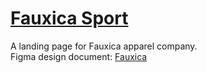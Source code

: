 # [Fauxica Sport](https://hoa-phuong-vu.github.io/Fauxica-Sport/)
 A landing page for Fauxica apparel company.
<br />Figma design document: [Fauxica](https://www.figma.com/proto/pANxtcJ0F4rTvhZ5CYvwO8/DesignCourse-UI?type=design&node-id=2-2&t=T7rysBWyLJ2lYOEX-1&scaling=min-zoom&page-id=0%3A1&mode=design)
